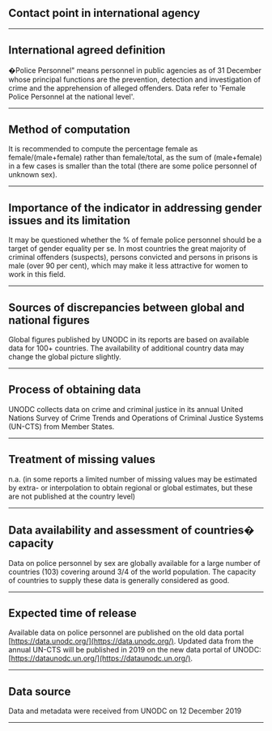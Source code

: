 ## Contact point in international agency

---

## International agreed definition

�Police Personnel" means personnel in public agencies as of 31 December whose principal functions are the prevention, detection and investigation of crime and the apprehension of alleged offenders. Data refer to 'Female Police Personnel at the national level'.

---

## Method of computation

It is recommended to compute the percentage female as female/\(male+female\) rather than female/total, as the sum of \(male+female\) in a few cases is smaller than the total \(there are some police personnel of unknown sex\).

---

## Importance of the indicator in addressing gender issues and its limitation

It may be questioned whether the % of female police personnel should be a target of gender equality per se. In most countries the great majority of criminal offenders \(suspects\), persons convicted and persons in prisons is male \(over 90 per cent\), which may make it less attractive for women to work in this field.

---

## Sources of discrepancies between global and national figures

Global figures published by UNODC in its reports are based on available data for 100+ countries. The availability of additional country data may change the global picture slightly.

---

## Process of obtaining data

UNODC collects data on crime and criminal justice in its annual United Nations Survey of Crime Trends and Operations of Criminal Justice Systems \(UN-CTS\) from Member States.

---

## Treatment of missing values

n.a. \(in some reports a limited number of missing values may be estimated by extra- or interpolation to obtain regional or global estimates, but these are not published at the country level\)

---

## Data availability and assessment of countries� capacity

Data on police personnel by sex are globally available for a large number of countries \(103\) covering around 3/4 of the world population. The capacity of countries to supply these data is generally considered as good.

---

## Expected time of release

Available data on police personnel are published on the old data portal [https://data.unodc.org/](https://data.unodc.org/). Updated data from the annual UN-CTS will be published in 2019 on the new data portal of UNODC: [https://dataunodc.un.org/](https://dataunodc.un.org/).

---

## Data source

Data and metadata were received from UNODC on 12 December 2019

---
